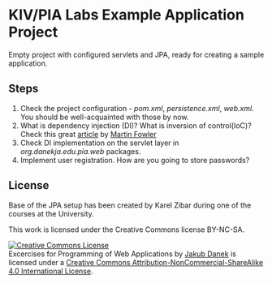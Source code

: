# KIV/PIA Labs Example Application Project

Empty project with configured servlets and JPA, ready for creating a sample application.

## Steps

1. Check the project configuration - *pom.xml*, *persistence.xml*, *web.xml*. You should be well-acquainted with those by now.
2. What is dependency injection (DI)? What is inversion of control(IoC)? Check this great [article](http://www.martinfowler.com/articles/injection.html) by [Martin Fowler](http://www.martinfowler.com/)
3. Check DI implementation on the servlet layer in *org.danekja.edu.pia.web* packages. 
4. Implement user registration. How are you going to store passwords?

## License

Base of the JPA setup has been created by Karel Zibar during one of the courses at the University.

This work is licensed under the Creative Commons license BY-NC-SA.

<a rel="license" href="http://creativecommons.org/licenses/by-nc-sa/4.0/"><img alt="Creative Commons License" style="border-width:0" src="https://i.creativecommons.org/l/by-nc-sa/4.0/88x31.png" /></a><br /><span xmlns:dct="http://purl.org/dc/terms/" property="dct:title">Excercises for Programming of Web Applications</span> by <a xmlns:cc="http://creativecommons.org/ns#" href="http://daneka.org" property="cc:attributionName" rel="cc:attributionURL">Jakub Danek</a> is licensed under a <a rel="license" href="http://creativecommons.org/licenses/by-nc-sa/4.0/">Creative Commons Attribution-NonCommercial-ShareAlike 4.0 International License</a>.